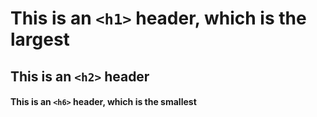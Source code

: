 # This is an `<h1>` header, which is the largest
## This is an `<h2>` header
####  This is an `<h6>` header, which is the smallest
